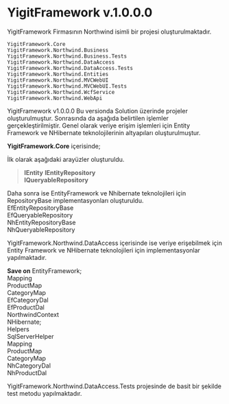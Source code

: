 
# YigitFramework v.1.0.0.0

YigitFramework Firmasının Northwind isimli bir projesi oluşturulmaktadır. 

    YigitFramework.Core
    YigitFramework.Northwind.Business
    YigitFramework.Northwind.Business.Tests
    YigitFramework.Northwind.DataAccess
    YigitFramework.Northwind.DataAccess.Tests
    YigitFramework.Northwind.Entities
    YigitFramework.Northwind.MVCWebUI
    YigitFramework.Northwind.MVCWebUI.Tests
    YigitFramework.Northwind.WcfService
    YigitFramework.Northwind.WebApi

YigitFramework v1.0.0.0
Bu versionda Solution üzerinde projeler oluşturulmuştur. Sonrasında da aşağıda belirtilen işlemler gerçekleştirilmiştir. 
Genel olarak veriye erişim işlemleri için Entity Framework ve NHibernate teknolojilerinin altyapıları oluşturulmuştur.

**YigitFramework.Core** içerisinde;

İlk olarak aşağıdaki arayüzler oluşturuldu.                                                	

> **IEntity**
**IEntityRepository**                       
**IQueryableRepository**                   

Daha sonra ise EntityFramework ve Nhibernate teknolojileri için RepositoryBase implementasyonları oluşturuldu.        
	EfEntityRepositoryBase              
	EfQueryableRepository                
	NhEntityRepositoryBase                
	NhQueryableRepository           
                 
YigitFramework.Northwind.DataAccess içerisinde ise veriye erişebilmek için Entity Framework ve NHibernate teknolojileri için implementasyonlar yapılmaktadır.   

 **Save on**
EntityFramework;          
Mapping             
ProductMap              
CategoryMap                
EfCategoryDal               
EfProductDal             
NorthwindContext              
NHibernate;               
Helpers                
SqlServerHelper              
Mapping             
ProductMap                
CategoryMap                 
NhCategoryDal                                           
NhProductDal           

YigitFramework.Northwind.DataAccess.Tests projesinde de basit bir şekilde test metodu yapılmaktadır.
